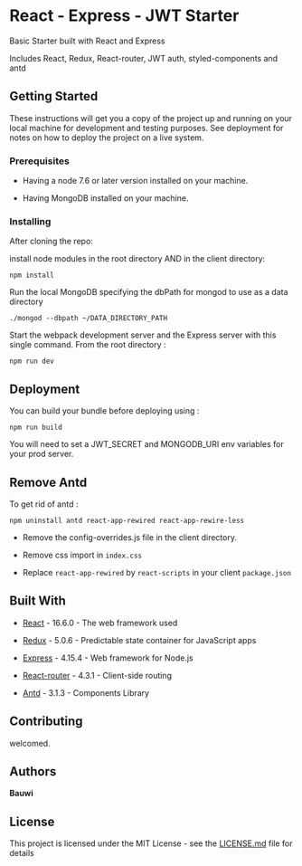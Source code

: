 # React - Express - JWT Starter

Basic Starter built with React and Express

Includes React, Redux, React-router, JWT auth, styled-components and antd

## [](https://github.com/Bauwi/react-express-jwt-starter/blob/master/readme.md#getting-started)Getting Started

These instructions will get you a copy of the project up and running on your local machine for development and testing purposes. See deployment for notes on how to deploy the project on a live system.

### [](https://github.com/Bauwi/react-express-jwt-starter/blob/master/readme.md#prerequisites)Prerequisites

- Having a node 7.6 or later version installed on your machine.

- Having MongoDB installed on your machine.

### [](https://github.com/Bauwi/react-express-jwt-starter/blob/master/readme.md#installing)Installing

After cloning the repo:

install node modules in the root directory AND in the client directory:

```
npm install
```

Run the local MongoDB specifying the dbPath for mongod to use as a data directory

```
./mongod --dbpath ~/DATA_DIRECTORY_PATH
```

Start the webpack development server and the Express server with this single command. From the root directory :

```
npm run dev
```

## [](https://github.com/Bauwi/react-express-jwt-starter/blob/master/readme.md#deployment)Deployment

You can build your bundle before deploying using :

```
npm run build
```

You will need to set a JWT_SECRET and MONGODB_URI env variables for your prod server.

## [](https://github.com/Bauwi/react-express-jwt-starter/blob/master/readme.md#deployment)Remove Antd

To get rid of antd :

```
npm uninstall antd react-app-rewired react-app-rewire-less
```

- Remove the config-overrides.js file in the client directory.

- Remove css import in `index.css`

- Replace `react-app-rewired` by `react-scripts` in your client `package.json`

## [](https://github.com/Bauwi/react-express-jwt-starter/blob/master/readme.md#built-with)Built With

- [React](https://reactjs.org/) - 16.6.0 - The web framework used

- [Redux](https://redux.js.org/) - 5.0.6 - Predictable state container for JavaScript apps

- [Express](http://expressjs.com/) - 4.15.4 - Web framework for Node.js

- [React-router](https://reacttraining.com/react-router/core/guides/philosophy) - 4.3.1 - Client-side routing

- [Antd](https://ant.design/docs/spec/introduce) - 3.1.3 - Components Library

## [](https://github.com/Bauwi/react-express-jwt-starter/blob/master/readme.md#contributing)Contributing

welcomed.

## [](https://github.com/Bauwi/react-express-jwt-starter/blob/master/readme.md#authors)Authors

**Bauwi**

## [](https://github.com/Bauwi/react-express-jwt-starter/blob/master/readme.md#license)License

This project is licensed under the MIT License - see the [LICENSE.md](https://github.com/Bauwi/node-redux-chat-app/blob/master/LICENSE.md) file for details
